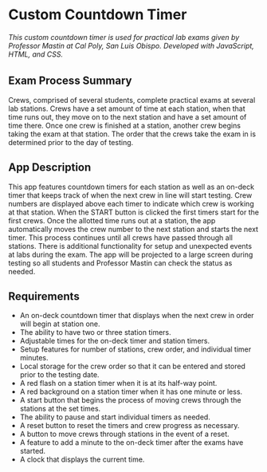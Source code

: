 # Custom Countdown Timer
###### This custom countdown timer is used for practical lab exams given by Professor Mastin at Cal Poly, San Luis Obispo. Developed with JavaScript, HTML, and CSS.

## Exam Process Summary
Crews, comprised of several students, complete practical exams at several lab stations. Crews have a set amount of time at each station, when that time runs out, they move on to the next station and have a set amount of time there. Once one crew is finished at a station, another crew begins taking the exam at that station. The order that the crews take the exam in is determined prior to the day of testing.

## App Description
This app features countdown timers for each station as well as an on-deck timer that keeps track of when the next crew in line will start testing. Crew numbers are displayed above each timer to indicate which crew is working at that station. When the START button is clicked the first timers start for the first crews. Once the allotted time runs out at a station, the app automatically moves the crew number to the next station and starts the next timer. This process continues until all crews have passed through all stations. There is additional functionality for setup and unexpected events at labs during the exam. The app will be projected to a large screen during testing so all students and Professor Mastin can check the status as needed.

## Requirements
-	An on-deck countdown timer that displays when the next crew in order will begin at station one.
-	The ability to have two or three station timers.
-	Adjustable times for the on-deck timer and station timers.
-	Setup features for number of stations, crew order, and individual timer minutes.
-	Local storage for the crew order so that it can be entered and stored prior to the testing date.
-	A red flash on a station timer when it is at its half-way point.
-	A red background on a station timer when it has one minute or less.
-	A start button that begins the process of moving crews through the stations at the set times.
-	The ability to pause and start individual timers as needed.
-	A reset button to reset the timers and crew progress as necessary.
-	A button to move crews through stations in the event of a reset.
-	A feature to add a minute to the on-deck timer after the exams have started.
-	A clock that displays the current time.

